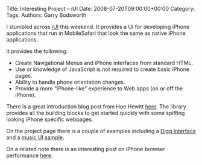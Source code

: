 Title: Interesting Project &#8211; iUI
Date: 2008-07-20T09:00:00+00:00
Category: 
Tags: 
Authors: Garry Bodsworth

I stumbled across [iUI][1] this weekend. It provides a UI for developing iPhone applications that run in MobileSafari that look the same as native iPhone applications.

It provides the following:

*   Create Navigational Menus and iPhone interfaces from standard HTML.
*   Use or knowledge of JavaScript is not required to create basic iPhone pages.
*   Ability to handle phone orientation changes.
*   Provide a more &#8220;iPhone-like&#8221; experience to Web apps (on or off the iPhone).

There is a great introduction blog post from Hoe Hewitt [here][2]. The library provides all the building blocks to get started quickly with some spiffing looking iPhone specific webpages.

On the project page there is a couple of examples including a [Digg Interface][3] and a [music UI sample][4].

On a related note there is an interesting post on iPhone browser performance [here][5].

 [1]: http://code.google.com/p/iui/
 [2]: http://www.joehewitt.com/blog/introducing_iui.php
 [3]: http://iui.googlecode.com/svn/tags/REL-current/samples/digg/index.html#___1__
 [4]: http://iui.googlecode.com/svn/tags/REL-current/samples/music.html#_home
 [5]: http://daringfireball.net/2008/07/webkit_performance_iphone